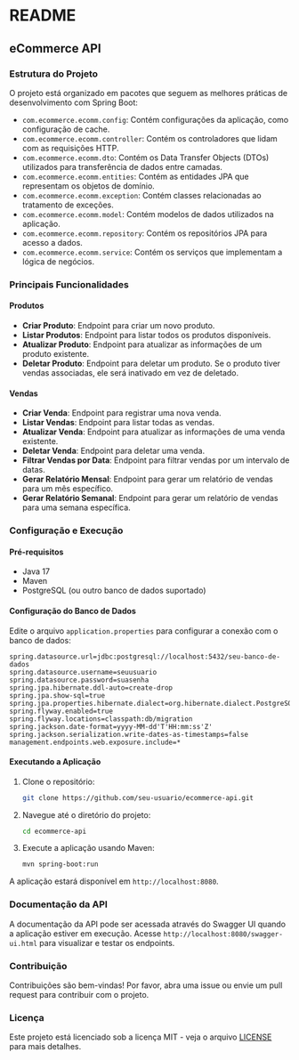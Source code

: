 # README

## eCommerce API

### Estrutura do Projeto

O projeto está organizado em pacotes que seguem as melhores práticas de desenvolvimento com Spring Boot:

- `com.ecommerce.ecomm.config`: Contém configurações da aplicação, como configuração de cache.
- `com.ecommerce.ecomm.controller`: Contém os controladores que lidam com as requisições HTTP.
- `com.ecommerce.ecomm.dto`: Contém os Data Transfer Objects (DTOs) utilizados para transferência de dados entre camadas.
- `com.ecommerce.ecomm.entities`: Contém as entidades JPA que representam os objetos de domínio.
- `com.ecommerce.ecomm.exception`: Contém classes relacionadas ao tratamento de exceções.
- `com.ecommerce.ecomm.model`: Contém modelos de dados utilizados na aplicação.
- `com.ecommerce.ecomm.repository`: Contém os repositórios JPA para acesso a dados.
- `com.ecommerce.ecomm.service`: Contém os serviços que implementam a lógica de negócios.

### Principais Funcionalidades

#### Produtos

- **Criar Produto**: Endpoint para criar um novo produto.
- **Listar Produtos**: Endpoint para listar todos os produtos disponíveis.
- **Atualizar Produto**: Endpoint para atualizar as informações de um produto existente.
- **Deletar Produto**: Endpoint para deletar um produto. Se o produto tiver vendas associadas, ele será inativado em vez de deletado.

#### Vendas

- **Criar Venda**: Endpoint para registrar uma nova venda.
- **Listar Vendas**: Endpoint para listar todas as vendas.
- **Atualizar Venda**: Endpoint para atualizar as informações de uma venda existente.
- **Deletar Venda**: Endpoint para deletar uma venda.
- **Filtrar Vendas por Data**: Endpoint para filtrar vendas por um intervalo de datas.
- **Gerar Relatório Mensal**: Endpoint para gerar um relatório de vendas para um mês específico.
- **Gerar Relatório Semanal**: Endpoint para gerar um relatório de vendas para uma semana específica.

### Configuração e Execução

#### Pré-requisitos

- Java 17
- Maven
- PostgreSQL (ou outro banco de dados suportado)

#### Configuração do Banco de Dados

Edite o arquivo `application.properties` para configurar a conexão com o banco de dados:

```properties
spring.datasource.url=jdbc:postgresql://localhost:5432/seu-banco-de-dados
spring.datasource.username=seuusuario
spring.datasource.password=suasenha
spring.jpa.hibernate.ddl-auto=create-drop
spring.jpa.show-sql=true
spring.jpa.properties.hibernate.dialect=org.hibernate.dialect.PostgreSQLDialect
spring.flyway.enabled=true
spring.flyway.locations=classpath:db/migration
spring.jackson.date-format=yyyy-MM-dd'T'HH:mm:ss'Z'
spring.jackson.serialization.write-dates-as-timestamps=false
management.endpoints.web.exposure.include=*
```

#### Executando a Aplicação

1. Clone o repositório:

   ```sh
   git clone https://github.com/seu-usuario/ecommerce-api.git
   ```

2. Navegue até o diretório do projeto:

   ```sh
   cd ecommerce-api
   ```

3. Execute a aplicação usando Maven:

   ```sh
   mvn spring-boot:run
   ```

A aplicação estará disponível em `http://localhost:8080`.

### Documentação da API

A documentação da API pode ser acessada através do Swagger UI quando a aplicação estiver em execução. Acesse `http://localhost:8080/swagger-ui.html` para visualizar e testar os endpoints.

### Contribuição

Contribuições são bem-vindas! Por favor, abra uma issue ou envie um pull request para contribuir com o projeto.

### Licença

Este projeto está licenciado sob a licença MIT - veja o arquivo [LICENSE](LICENSE) para mais detalhes.
